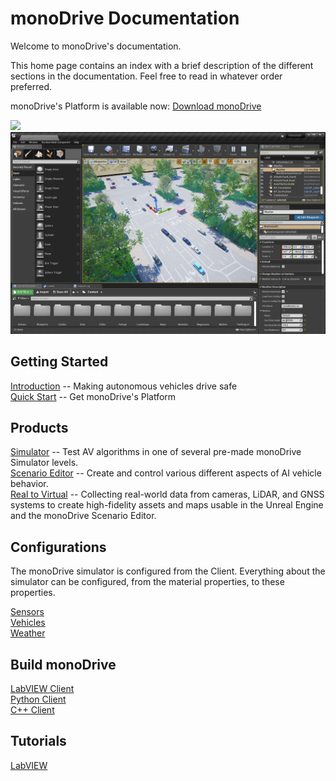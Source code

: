 # monoDrive Documentation

Welcome to monoDrive's documentation.

This home page contains an index with a brief description of the different sections in the documentation. Feel free to read in whatever order preferred.

monoDrive's Platform is available now: [Download monoDrive](https://lumen.ni.com/nicif/US/GB_EVALTLKTLVMONODRIVE/content.xhtml)

<div class="img_container">
<img class='md_img' src="./imgs/monodrive_simulator.png"/>
<div class="space"></div>
<img class='md_img' src="./imgs/monodrive_scenario_editor.png"/>
</div>

## Getting Started

[Introduction](intro_information.md) -- Making autonomous vehicles drive safe<br />
[Quick Start](Getting_Started.md) -- Get monoDrive's Platform

## Products

[Simulator](Simulator.md) -- Test AV algorithms in one of several pre-made monoDrive Simulator levels. <br />
[Scenario Editor](scenario_editor/scenarios.md) -- Create and control various different aspects of AI vehicle behavior.<br />
[Real to Virtual](r2v/about.md) -- Collecting real-world data from cameras, LiDAR, and GNSS systems to create high-fidelity assets and maps usable in the Unreal Engine and the monoDrive Scenario Editor.

## Configurations
The monoDrive simulator is configured from the Client. Everything about the simulator can be configured, from the material properties, to these properties.

[Sensors](monoDrive_home/Common.md) <br />
[Vehicles](monoDrive_home/Vehicle-Configuration.md) <br />
[Weather](monoDrive_home/Weather.md)

## Build monoDrive

[LabVIEW Client](LV_client/quick_start/LabVIEW_client_quick_start.md) <br />
[Python Client](python_client/quick_start.md) <br />
[C++ Client](cpp_client/cpp_quick_start.md)

## Tutorials

[LabVIEW](LV_client/tutorials/Setup.md) <br />
